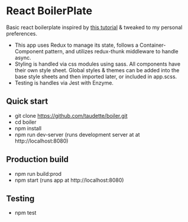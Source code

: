 # React BoilerPlate
Basic react boilerplate inspired by [this tutorial](https://www.udemy.com/react-2nd-edition/learn/v4/overview ) & tweaked to my personal preferences. 

- This app uses Redux to manage its state, follows a Container-Component pattern, and utilizes redux-thunk middleware to handle async.
- Styling is handled via css modules using sass. All components have their own style sheet. Global styles & themes can be added into the base style sheets and then imported later, or included in app.scss.
- Testing is handles via Jest with Enzyme. 

## Quick start
- git clone https://github.com/taudette/boiler.git
- cd boiler
- npm install
- npm run dev-server (runs development server at at http://localhost:8080)

## Production build
- npm run build:prod
- npm start (runs app at http://localhost:8080)

## Testing
- npm test

